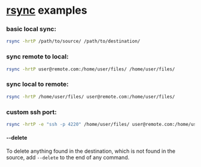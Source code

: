 
# [rsync](https://rsync.samba.org) examples

### basic local sync:
```bash
rsync -hrtP /path/to/source/ /path/to/destination/
```

### sync remote to local:
```bash
rsync -hrtP user@remote.com:/home/user/files/ /home/user/files/
```

### sync local to remote:
```bash
rsync -hrtP /home/user/files/ user@remote.com:/home/user/files/
```

### custom ssh port:
```bash
rsync -hrtP -e "ssh -p 4220" /home/user/files/ user@remote.com:/home/user/files/
```

#### --delete
To delete anything found in the destination, which is not found in the source, add `--delete` to the end of any command.
